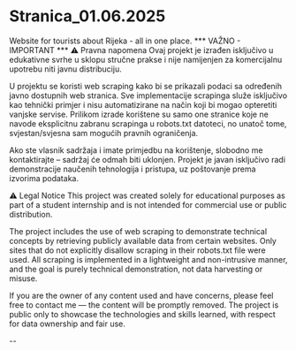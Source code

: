 # Stranica_01.06.2025
Website for tourists about Rijeka - all in one place. *** VAŽNO - IMPORTANT *** ⚠️ Pravna napomena Ovaj projekt je izrađen isključivo u edukativne svrhe u sklopu stručne prakse i nije namijenjen za komercijalnu upotrebu niti javnu distribuciju.

U projektu se koristi web scraping kako bi se prikazali podaci sa određenih javno dostupnih web stranica. Sve implementacije scrapinga služe isključivo kao tehnički primjer i nisu automatizirane na način koji bi mogao opteretiti vanjske servise. Prilikom izrade korištene su samo one stranice koje ne navode eksplicitnu zabranu scrapinga u robots.txt datoteci, no unatoč tome, svjestan/svjesna sam mogućih pravnih ograničenja.

Ako ste vlasnik sadržaja i imate primjedbu na korištenje, slobodno me kontaktirajte – sadržaj će odmah biti uklonjen. Projekt je javan isključivo radi demonstracije naučenih tehnologija i pristupa, uz poštovanje prema izvorima podataka.

⚠️ Legal Notice This project was created solely for educational purposes as part of a student internship and is not intended for commercial use or public distribution.

The project includes the use of web scraping to demonstrate technical concepts by retrieving publicly available data from certain websites. Only sites that do not explicitly disallow scraping in their robots.txt file were used. All scraping is implemented in a lightweight and non-intrusive manner, and the goal is purely technical demonstration, not data harvesting or misuse.

If you are the owner of any content used and have concerns, please feel free to contact me — the content will be promptly removed. The project is public only to showcase the technologies and skills learned, with respect for data ownership and fair use.

--
